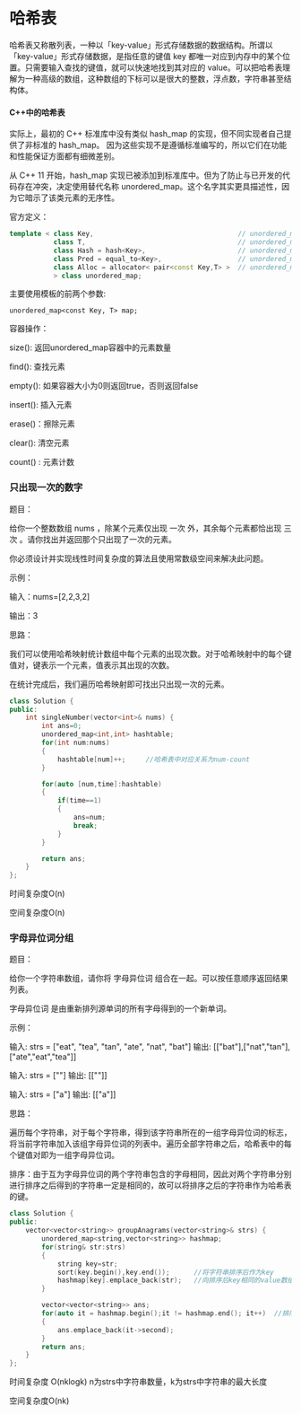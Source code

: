 # 哈希表



哈希表又称散列表，一种以「key-value」形式存储数据的数据结构。所谓以「key-value」形式存储数据，是指任意的键值 key 都唯一对应到内存中的某个位置。只需要输入查找的键值，就可以快速地找到其对应的 value。可以把哈希表理解为一种高级的数组，这种数组的下标可以是很大的整数，浮点数，字符串甚至结构体。



#### C++中的哈希表

实际上，最初的 C++ 标准库中没有类似 hash_map 的实现，但不同实现者自己提供了非标准的 hash_map。 因为这些实现不是遵循标准编写的，所以它们在功能和性能保证方面都有细微差别。

从 C++ 11 开始，hash_map 实现已被添加到标准库中。但为了防止与已开发的代码存在冲突，决定使用替代名称 unordered_map。这个名字其实更具描述性，因为它暗示了该类元素的无序性。

官方定义：

```c++
template < class Key,                                    // unordered_map::key_type
           class T,                                      // unordered_map::mapped_type
           class Hash = hash<Key>,                       // unordered_map::hasher
           class Pred = equal_to<Key>,                   // unordered_map::key_equal
           class Alloc = allocator< pair<const Key,T> >  // unordered_map::allocator_type
           > class unordered_map;

```

主要使用模板的前两个参数:

`unordered_map<const Key, T> map;`

容器操作：

size(): 返回unordered_map容器中的元素数量

find(): 查找元素

empty(): 如果容器大小为0则返回true，否则返回false

insert(): 插入元素

erase()：擦除元素

clear(): 清空元素

count() : 元素计数



### 只出现一次的数字

题目：

给你一个整数数组 nums ，除某个元素仅出现 一次 外，其余每个元素都恰出现 三次 。请你找出并返回那个只出现了一次的元素。

你必须设计并实现线性时间复杂度的算法且使用常数级空间来解决此问题。

示例：

输入：nums=[2,2,3,2]

输出：3



思路：

我们可以使用哈希映射统计数组中每个元素的出现次数。对于哈希映射中的每个键值对，键表示一个元素，值表示其出现的次数。

在统计完成后，我们遍历哈希映射即可找出只出现一次的元素。



```c++
class Solution {
public:
    int singleNumber(vector<int>& nums) {
        int ans=0;
        unordered_map<int,int> hashtable;
        for(int num:nums)
        {
            hashtable[num]++;     //哈希表中对应关系为num-count
        }

        for(auto [num,time]:hashtable)
        {
            if(time==1)
            {
                ans=num;
                break;
            }
        }

        return ans;
    }
};
```

时间复杂度O(n) 

空间复杂度O(n)





### 字母异位词分组

题目：

给你一个字符串数组，请你将 字母异位词 组合在一起。可以按任意顺序返回结果列表。

字母异位词 是由重新排列源单词的所有字母得到的一个新单词。

示例：

输入: strs = ["eat", "tea", "tan", "ate", "nat", "bat"]
输出: [["bat"],["nat","tan"],["ate","eat","tea"]]



输入: strs = [""]
输出: [[""]]



输入: strs = ["a"]
输出: [["a"]]



思路：

遍历每个字符串，对于每个字符串，得到该字符串所在的一组字母异位词的标志，将当前字符串加入该组字母异位词的列表中。遍历全部字符串之后，哈希表中的每个键值对即为一组字母异位词。

排序：由于互为字母异位词的两个字符串包含的字母相同，因此对两个字符串分别进行排序之后得到的字符串一定是相同的，故可以将排序之后的字符串作为哈希表的键。



```c++
class Solution {
public:
    vector<vector<string>> groupAnagrams(vector<string>& strs) {
        unordered_map<string,vector<string>> hashmap;
        for(string& str:strs)
        {
            string key=str;
            sort(key.begin(),key.end());      //将字符串排序后作为key
            hashmap[key].emplace_back(str);   //向排序后key相同的value数组中添加当前元素
        }

        vector<vector<string>> ans;    
        for(auto it = hashmap.begin();it != hashmap.end(); it++)  //排序好的哈希表value存入数组
        {
            ans.emplace_back(it->second);
        }
        return ans;
    }
};
```

时间复杂度 O(nklogk)  n为strs中字符串数量，k为strs中字符串的最大长度

空间复杂度O(nk)
